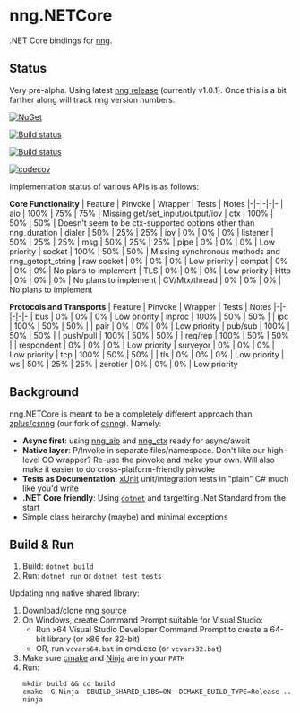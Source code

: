 # nng.NETCore

.NET Core bindings for [nng](https://github.com/nanomsg/nng).

## Status

Very pre-alpha.  Using latest [nng release](https://github.com/nanomsg/nng/releases) (currently v1.0.1).  Once this is a bit farther along will track nng version numbers.

[![NuGet](https://img.shields.io/nuget/v/Subor.nng.NETCore.svg?colorB=brightgreen)](https://www.nuget.org/packages/Subor.nng.NETCore)

[![Build status](https://ci.appveyor.com/api/projects/status/ohpurtgoq42wauan/branch/master?svg=true)](https://ci.appveyor.com/project/jake-ruyi/nng-netcore/branch/master)

[![Build status](https://img.shields.io/appveyor/tests/jake-ruyi/nng-netcore/master.svg)](https://ci.appveyor.com/project/jake-ruyi/nng-netcore/branch/master)

[![codecov](https://codecov.io/gh/subor/nng.NETCore/branch/master/graph/badge.svg)](https://codecov.io/gh/subor/nng.NETCore)

Implementation status of various APIs is as follows:

__Core Functionality__
| Feature | Pinvoke | Wrapper | Tests | Notes
|-|-|-|-|-
| aio | 100% | 75% | 75% | Missing get/set_input/output/iov
| ctx | 100% | 50% | 50% | Doesn't seem to be ctx-supported options other than nng_duration
| dialer | 50% | 25% | 25%
| iov | 0% | 0% | 0%
| listener | 50% | 25% | 25%
| msg | 50% | 25% | 25%
| pipe | 0% | 0% | 0% | Low priority
| socket | 100% | 50% | 50% | Missing synchronous methods and nng_getopt_string
| raw socket | 0% | 0% | 0% | Low priority
| compat | 0% | 0% | 0% | No plans to implement
| TLS | 0% | 0% | 0% | Low priority
| Http | 0% | 0% | 0% | No plans to implement
| CV/Mtx/thread | 0% | 0% | 0% | No plans to implement

__Protocols and Transports__
| Feature | Pinvoke | Wrapper | Tests | Notes
|-|-|-|-|-
| bus | 0% | 0% | 0% | Low priority
| inproc | 100% | 50% | 50% |
| ipc | 100% | 50% | 50% |
| pair | 0% | 0% | 0% | Low priority
| pub/sub | 100% | 50% | 50% |
| push/pull | 100% | 50% | 50% |
| req/rep | 100% | 50% | 50% |
| respondent | 0% | 0% | 0% | Low priority
| surveyor | 0% | 0% | 0% | Low priority
| tcp | 100% | 50% | 50% |
| tls | 0% | 0% | 0% | Low priority
| ws | 50% | 25% | 25%
| zerotier | 0% | 0% | 0% | Low priority

## Background

nng.NETCore is meant to be a completely different approach than [zplus/csnng](https://github.com/zplus/csnng) (our fork of [csnng](https://github.com/mwpowellhtx/csnng)).  Namely:

- __Async first__: using [nng_aio](https://nanomsg.github.io/nng/man/v1.0.0/nng_aio.5.html) and [nng_ctx](https://nanomsg.github.io/nng/man/v1.0.0/nng_ctx.5.html) ready for async/await
- __Native layer__: P/Invoke in separate files/namespace.  Don't like our high-level OO wrapper?  Re-use the pinvoke and make your own.  Will also make it easier to do cross-platform-friendly pinvoke
- __Tests as Documentation__: [xUnit](https://xunit.github.io/) unit/integration tests in "plain" C# much like you'd write
- __.NET Core friendly__: Using [`dotnet`](https://docs.microsoft.com/en-us/dotnet/core/tools/dotnet) and targetting .Net Standard from the start
- Simple class heirarchy (maybe) and minimal exceptions

## Build & Run

1. Build: `dotnet build`
1. Run: `dotnet run` or `dotnet test tests`

Updating nng native shared library:
1. Download/clone [nng source](https://github.com/nanomsg/nng)
1. On Windows, create Command Prompt suitable for Visual Studio:
    - Run x64 Visual Studio Developer Command Prompt to create a 64-bit library (or x86 for 32-bit)
    - OR, run `vcvars64.bat` in cmd.exe (or `vcvars32.bat`)
1. Make sure [cmake](https://cmake.org/) and [Ninja](https://ninja-build.org/) are in your `PATH`
1. Run:
    ```
    mkdir build && cd build
    cmake -G Ninja -DBUILD_SHARED_LIBS=ON -DCMAKE_BUILD_TYPE=Release ..
    ninja
    ```
